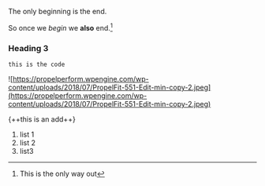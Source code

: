 The only beginning is the end.

So once we *begin* we **also** end.[^1]

### Heading 3
```
this is the code
```
![https://propelperform.wpengine.com/wp-content/uploads/2018/07/PropelFit-551-Edit-min-copy-2.jpeg](https://propelperform.wpengine.com/wp-content/uploads/2018/07/PropelFit-551-Edit-min-copy-2.jpeg)

{++this is an add++}

1. list 1
2. list 2
3. list3

[^1]: This is the only way out

